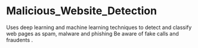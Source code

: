 # Malicious_Website_Detection
Uses deep learning and machine learning techniques to detect and classify web pages as spam, malware and phishing
Be aware of fake calls and fraudents .
